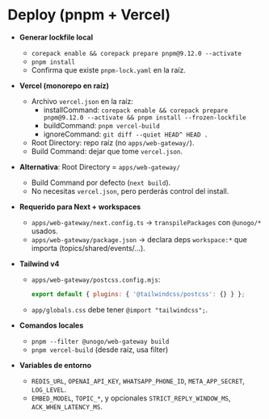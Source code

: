 # Deploy (pnpm + Vercel)

- **Generar lockfile local**
  - `corepack enable && corepack prepare pnpm@9.12.0 --activate`
  - `pnpm install`
  - Confirma que existe `pnpm-lock.yaml` en la raíz.

- **Vercel (monorepo en raíz)**
  - Archivo `vercel.json` en la raíz:
    - installCommand: `corepack enable && corepack prepare pnpm@9.12.0 --activate && pnpm install --frozen-lockfile`
    - buildCommand: `pnpm vercel-build`
    - ignoreCommand: `git diff --quiet HEAD^ HEAD .`
  - Root Directory: repo raíz (no `apps/web-gateway/`).
  - Build Command: dejar que tome `vercel.json`.

- **Alternativa**: Root Directory = `apps/web-gateway/`
  - Build Command por defecto (`next build`).
  - No necesitas `vercel.json`, pero perderás control del install.

- **Requerido para Next + workspaces**
  - `apps/web-gateway/next.config.ts` → `transpilePackages` con `@unogo/*` usados.
  - `apps/web-gateway/package.json` → declara deps `workspace:*` que importa (topics/shared/events/...).

- **Tailwind v4**
  - `apps/web-gateway/postcss.config.mjs`:
    ```js
    export default { plugins: { '@tailwindcss/postcss': {} } };
    ```
  - `app/globals.css` debe tener `@import "tailwindcss";`.

- **Comandos locales**
  - `pnpm --filter @unogo/web-gateway build`
  - `pnpm vercel-build` (desde raíz, usa filter)

- **Variables de entorno**
  - `REDIS_URL`, `OPENAI_API_KEY`, `WHATSAPP_PHONE_ID`, `META_APP_SECRET`, `LOG_LEVEL`.
  - `EMBED_MODEL`, `TOPIC_*`, y opcionales `STRICT_REPLY_WINDOW_MS`, `ACK_WHEN_LATENCY_MS`.
